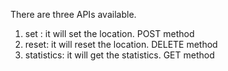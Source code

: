 There are three APIs available.
1. set : it will set the location. POST method
2. reset: it will reset the location. DELETE method
3. statistics: it will get the statistics. GET method
